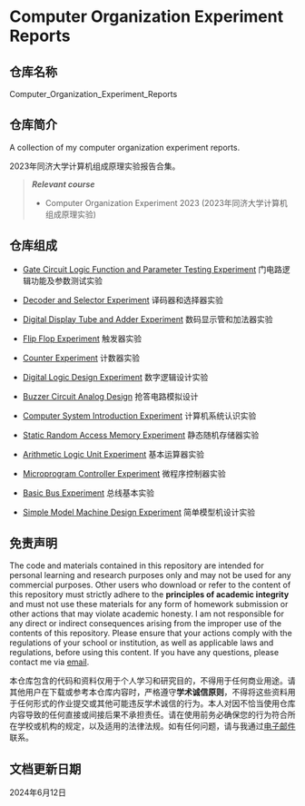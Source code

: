 # Computer Organization Experiment Reports

## 仓库名称

Computer_Organization_Experiment_Reports

## 仓库简介

A collection of my computer organization experiment reports.

2023年同济大学计算机组成原理实验报告合集。

> ***Relevant course***
> * Computer Organization Experiment 2023 (2023年同济大学计算机组成原理实验)

## 仓库组成

* [Gate Circuit Logic Function and Parameter Testing Experiment](20230920_Gate_Circuit_Logic_Function_and_Parameter_Testing_Experiment.pdf)
门电路逻辑功能及参数测试实验

* [Decoder and Selector Experiment](20230927_Decoder_and_Selector_Experiment.pdf)
译码器和选择器实验

* [Digital Display Tube and Adder Experiment](20231011_Digital_Display_Tube_and_Adder_Experiment.pdf)
数码显示管和加法器实验

* [Flip Flop Experiment](20231018_Flip_Flop_Experiment.pdf)
触发器实验

* [Counter Experiment](20231025_Counter_Experiment.pdf)
计数器实验

* [Digital Logic Design Experiment](20231101_Digital_Logic_Design_Experiment.pdf)
数字逻辑设计实验

* [Buzzer Circuit Analog Design](20231108_Buzzer_Circuit_Analog_Design.pptx)
抢答电路模拟设计

* [Computer System Introduction Experiment](20231115_Computer_System_Introduction_Experiment.pdf)
计算机系统认识实验

* [Static Random Access Memory Experiment](20231122_Static_Random_Access_Memory_Experiment.pdf)
静态随机存储器实验

* [Arithmetic Logic Unit Experiment](20231129_Arithmetic_Logic_Unit_Experiment.pdf)
基本运算器实验

* [Microprogram Controller Experiment](20231206_Microprogram_Controller_Experiment.pdf)
微程序控制器实验

* [Basic Bus Experiment](20231213_Basic_Bus_Experiment.pdf)
总线基本实验

* [Simple Model Machine Design Experiment](20240103_Simple_Model_Machine_Design_Experiment.pdf)
简单模型机设计实验

## 免责声明

The code and materials contained in this repository are intended for personal learning and research purposes only and may not be used for any commercial purposes. Other users who download or refer to the content of this repository must strictly adhere to the **principles of academic integrity** and must not use these materials for any form of homework submission or other actions that may violate academic honesty. I am not responsible for any direct or indirect consequences arising from the improper use of the contents of this repository. Please ensure that your actions comply with the regulations of your school or institution, as well as applicable laws and regulations, before using this content. If you have any questions, please contact me via [email](mailto:minmuslin@outlook.com).

本仓库包含的代码和资料仅用于个人学习和研究目的，不得用于任何商业用途。请其他用户在下载或参考本仓库内容时，严格遵守**学术诚信原则**，不得将这些资料用于任何形式的作业提交或其他可能违反学术诚信的行为。本人对因不恰当使用仓库内容导致的任何直接或间接后果不承担责任。请在使用前务必确保您的行为符合所在学校或机构的规定，以及适用的法律法规。如有任何问题，请与我通过[电子邮件](mailto:minmuslin@outlook.com)联系。

## 文档更新日期

2024年6月12日
